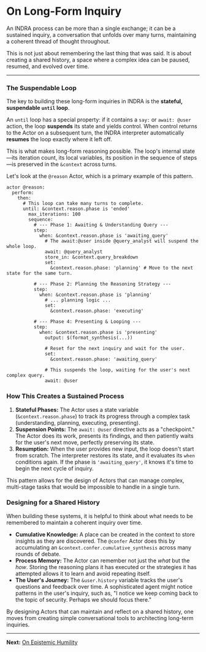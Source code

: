# On Long-Form Inquiry

An INDRA process can be more than a single exchange; it can be a sustained inquiry, a conversation that unfolds over many turns, maintaining a coherent thread of thought throughout.

This is not just about remembering the last thing that was said. It is about creating a shared history, a space where a complex idea can be paused, resumed, and evolved over time.

---

### The Suspendable Loop

The key to building these long-form inquiries in INDRA is the **stateful, suspendable `until` loop**.

An `until` loop has a special property: if it contains a `say:` or `await: @user` action, the loop **suspends** its state and yields control. When control returns to the Actor on a subsequent turn, the INDRA interpreter automatically **resumes** the loop exactly where it left off.

This is what makes long-form reasoning possible. The loop's internal state—its iteration count, its local variables, its position in the sequence of steps—is preserved in the `&context` across turns.

Let's look at the `@reason` Actor, which is a primary example of this pattern.

```indra
actor @reason:
  perform:
    then:
      # This loop can take many turns to complete.
      until: &context.reason.phase is 'ended'
        max_iterations: 100
        sequence:
          # --- Phase 1: Awaiting & Understanding Query ---
          step:
            when: &context.reason.phase is 'awaiting_query'
              # The await:@user inside @query_analyst will suspend the whole loop.
              await: @query_analyst
              store_in: &context.query_breakdown
              set:
                &context.reason.phase: 'planning' # Move to the next state for the same turn.

          # --- Phase 2: Planning the Reasoning Strategy ---
          step:
            when: &context.reason.phase is 'planning'
              # ... planning logic ...
              set:
                &context.reason.phase: 'executing'

          # --- Phase 4: Presenting & Looping ---
          step:
            when: &context.reason.phase is 'presenting'
              output: $(format_synthesis(...))
              
              # Reset for the next inquiry and wait for the user.
              set:
                &context.reason.phase: 'awaiting_query'
              
              # This suspends the loop, waiting for the user's next complex query.
              await: @user
```

### How This Creates a Sustained Process

1.  **Stateful Phases:** The Actor uses a state variable (`&context.reason.phase`) to track its progress through a complex task (understanding, planning, executing, presenting).
2.  **Suspension Points:** The `await: @user` directive acts as a "checkpoint." The Actor does its work, presents its findings, and then patiently waits for the user's next move, perfectly preserving its state.
3.  **Resumption:** When the user provides new input, the loop doesn't start from scratch. The interpreter restores its state, and it evaluates its `when` conditions again. If the phase is `'awaiting_query'`, it knows it's time to begin the next cycle of inquiry.

This pattern allows for the design of Actors that can manage complex, multi-stage tasks that would be impossible to handle in a single turn.

### Designing for a Shared History

When building these systems, it is helpful to think about what needs to be remembered to maintain a coherent inquiry over time.

*   **Cumulative Knowledge:** A place can be created in the context to store insights as they are discovered. The `@confer` Actor does this by accumulating an `&context.confer.cumulative_synthesis` across many rounds of debate.
*   **Process Memory:** The Actor can remember not just the *what* but the *how*. Storing the reasoning plans it has executed or the strategies it has attempted allows it to learn and avoid repeating itself.
*   **The User's Journey:** The `&user.history` variable tracks the user's questions and feedback over time. A sophisticated agent might notice patterns in the user's inquiry, such as, "I notice we keep coming back to the topic of security. Perhaps we should focus there."

By designing Actors that can maintain and reflect on a shared history, one moves from creating simple conversational tools to architecting long-term inquiries.

---
**Next:** [On Epistemic Humility](./08-on-epistemic-humility.md)
